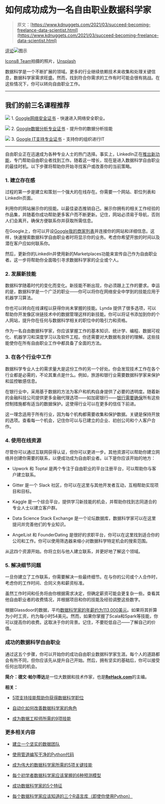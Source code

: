 # 如何成功成为一名自由职业数据科学家

> 原文：[https://www.kdnuggets.com/2021/03/succeed-becoming-freelance-data-scientist.html](https://www.kdnuggets.com/2021/03/succeed-becoming-freelance-data-scientist.html)

[评论](#comments)![图示](../Images/db3b4c3bc2121221bbff8219f9db0fe2.png)

[Icons8 Team](https://unsplash.com/@icons8?utm_source=unsplash&utm_medium=referral&utm_content=creditCopyText)拍摄的照片，[Unsplash](/s/photos/freelance?utm_source=unsplash&utm_medium=referral&utm_content=creditCopyText)

数据科学是一个不断扩展的领域。更多的行业继续依赖技术来收集和处理关键信息，数据科学家需求旺盛。然而，找到符合你需求的工作有时可能会很有挑战。在这些情况下，你可以转向自由职业工作。

* * *

## 我们的前三名课程推荐

![](../Images/0244c01ba9267c002ef39d4907e0b8fb.png) 1\. [Google网络安全证书](https://www.kdnuggets.com/google-cybersecurity) - 快速进入网络安全职业。

![](../Images/e225c49c3c91745821c8c0368bf04711.png) 2\. [Google数据分析专业证书](https://www.kdnuggets.com/google-data-analytics) - 提升你的数据分析技能

![](../Images/0244c01ba9267c002ef39d4907e0b8fb.png) 3\. [Google IT支持专业证书](https://www.kdnuggets.com/google-itsupport) - 支持你的组织进行IT

* * *

自由职业正在迅速成为各种专业人士的热门选择。事实上，LinkedIn正在[推出新功能](https://fortune.com/2021/02/24/linkedin-marketplaces-freelancers-work-covid/)，专门帮助自由职业者找到工作。随着这一增长，现在是进入数据科学自由职业的最佳时机。以下步骤将帮助你开始寻找客户或改善你的当前策略。

### **1\. 建立存在感**

过程的第一步是建立和策划一个强大的在线存在。你需要一个网站、职位列表和LinkedIn页面。

利用你的网站展示你的技能。以最佳姿态推销自己。展示你拥有的相关工作经验的作品集，并随着你成功帮助更多客户而不断更新。记住，网站必须易于导航，否则人们会离开。确保方便联系你并获取所需信息。

在Google上，你可以开设[Google我的商家列表](https://www.google.com/business/)并连接你的网站和详细信息。这样，快速搜索数据科学自由职业者时将显示你的业务。考虑你希望开放的时间以及潜在客户应如何联系你。

然后，更新你的LinkedIn并使用新的Marketplaces功能来宣传自己作为自由职业者。这一步将帮助你全面吸引寻求数据科学家的企业或个人。

### **2\. 发展新技能**

数据科学随着时代的变化而变化。新技能不断出现，你必须跟上工作的要求。幸运的是，数据科学是一个广泛的职业——你可以将你在网络安全中学到的技能应用于机器学习算法。

你也可以转向在线课程以获得你尚未掌握的技能。Lynda 提供了很多选项，可以帮助你开发像区块链技术中的数据管理这样的新技能。你可以将证书添加到你的个人网站，提升你在任何与数据科学相关的职位中的吸引力和资格。

作为一名自由数据科学家，你应该掌握工作的基本知识、统计学、编程、数据可视化、机器学习和深度学习以及软件工程。你还需要对大数据有良好的理解。这些技能使你在所有自由职业工作中都具备了全面的方法。

### **3\. 在各个行业中工作**

数据科学专业人士的需求量大是这份工作的另一个好处。你会发现技术工作在各个行业都是必需的，不论其重点是什么。例如，旅游和银行业需要数据科学家来保护和监控敏感信息。

在银行业中，采用基于数据的方法为客户和机构自身提供了必要的透明度。随着新的金融科技公司提供更多金融代理选项——如加密银行——[银行需要确保](https://ninth-wave.com/our-company/blog/why-data-transparency-and-privacy-are-critical-to-your-open-banking-open-finance-strategy/)所有这些控制措施都有适当的数据保护。这使得行业可以在更多的信任下前进。

这一理念适用于所有行业，因为每个机构都需要收集和保护数据。关键是保持开放的选项。查看每一个机会，记住你可以与已建立的企业、初创公司和个人客户合作。

### **4\. 使用在线资源**

尽管你可以通过互联网获得认证，但你可以更进一步。其他资源可以帮助你建立网络并创建你需要的联系，以便成功成为自由职业者。以下是你应该开始的地方：

+   Upwork 和 Toptal 是两个专注于自由职业的平台注册平台，可以帮助你与客户建立联系。

+   Gitter 是一个 Slack 社区，你可以在这里与其他开发者互动，互相帮助实现项目和目标。

+   Kaggle 是一个综合平台，提供学习新技能的机会，并帮助你找到志同道合的专业人士以建立客户群。

+   Data Science Stack Exchange 是一个论坛数据库，数据科学家可以在这里提问并完善他们的专业知识。

+   AngelList 和 FounderDating 是很好的求职平台，你可以在这里找到适合你的公司和工作。你可以使用筛选器来缩小对数据科学特定机会的搜索范围。

从这四个资源开始。你将立刻与他人建立联系，并更好地了解这个领域。

### **5\. 解决细节问题**

一旦你建立了工作联系，你需要解决一些最终细节。在与你的公司或个人合作时，考虑你的工作时间、合同义务和薪资标准。

虽然工作时间和任务将由你根据需求决定，但确定薪资可能会更复杂一些。查看其他自由职业者的收费情况，并根据项目和你的技能及经验调整这些数字。

根据Glassdoor的数据，平均[数据科学家的年薪约为113,000美元](https://www.glassdoor.com/Salaries/data-scientist-salary-SRCH_KO0,14.htm)。如果将其折算为小时工资，约为每小时54美元。然而，如果你掌握了Scala和Spark等技能，你可以提高你的收费。这取决于你的背景。记住，不要贬低自己——了解自己的价值。

### **成功的数据科学自由职业**

通过这五个步骤，你可以开始你的成功自由职业数据科学家生涯。每个人的道路都会有所不同，但你应该先从提升自己开始。然后，拥有坚实的基础后，你可以接受任何出现的机会。

**简介：德文·帕尔蒂达**是一位大数据和技术作家，也是[**ReHack.com**](https://rehack.com/)的主编。

**相关：**

+   [5项支持技能帮助你获得数据科学职位](/2021/02/5-supporting-skills-data-science-job.html)

+   [自动化如何改善数据科学家的角色](/2020/10/automation-improving-data-scientists.html)

+   [成为数据工程师所需的9项技能](/2021/03/9-skills-become-data-engineer.html)

### 更多相关内容

+   [建立一个坚实的数据团队](https://www.kdnuggets.com/2021/12/build-solid-data-team.html)

+   [使用管道编写干净的Python代码](https://www.kdnuggets.com/2021/12/write-clean-python-code-pipes.html)

+   [成为伟大的数据科学家所需的5项关键技能](https://www.kdnuggets.com/2021/12/5-key-skills-needed-become-great-data-scientist.html)

+   [每个初学者数据科学家应该掌握的6种预测模型](https://www.kdnuggets.com/2021/12/6-predictive-models-every-beginner-data-scientist-master.html)

+   [成功数据科学家的5个特征](https://www.kdnuggets.com/2021/12/5-characteristics-successful-data-scientist.html)

+   [每个数据科学家应该知道的三个R语言库（即使你使用Python）](https://www.kdnuggets.com/2021/12/three-r-libraries-every-data-scientist-know-even-python.html)
